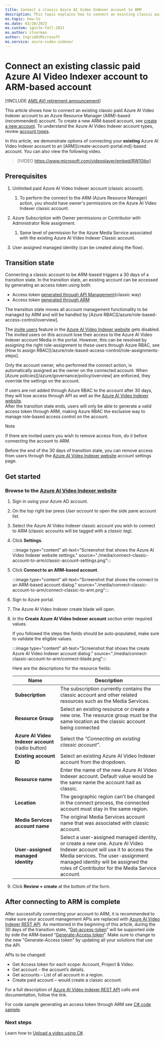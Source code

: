 ```yaml
---
title: Connect a classic Azure AI Video Indexer account to ARM
description: This topic explains how to connect an existing classic paid Azure AI Video Indexer account to an ARM-based account
ms.topic: how-to
ms.date: 03/20/2023
ms.custom: ignite-fall-2021
ms.author: itnorman
author: IngridAtMicrosoft
ms.service: azure-video-indexer
---
```


# Connect an existing classic paid Azure AI Video Indexer account to ARM-based account

[!INCLUDE [AMS AVI retirement announcement](./includes/important-ams-retirement-avi-announcement.md)]

This article shows how to connect an existing classic paid Azure AI Video Indexer account to an Azure Resource Manager (ARM)-based (recommended) account. To create a new ARM-based account, see [create a new account](create-account-portal.md). To understand the Azure AI Video Indexer account types, review [account types](accounts-overview.md).

In this article, we demonstrate options of connecting your **existing** Azure AI Video Indexer account to an [ARM][create-account-portal.md]-based account. You can also view the following video.

> [!VIDEO https://www.microsoft.com/videoplayer/embed/RW10iby]

## Prerequisites

1. Unlimited paid Azure AI Video Indexer account (classic account).

   1. To perform the connect to the ARM (Azure Resource Manager) action, you should have owner's permissions on the Azure AI Video Indexer classic account.
1. Azure Subscription with Owner permissions or Contributor with Administrator Role assignment.

   1. Same level of permission for the Azure Media Service associated with the existing Azure AI Video Indexer Classic account.
1. User assigned managed identity (can be created along the flow).

## Transition state

Connecting a classic account to be ARM-based triggers a 30 days of a transition state. In the transition state, an existing account can be accessed by generating an access token using both:

* Access token [generated through API Management](https://aka.ms/avam-dev-portal)(classic way) 
* Access token [generated through ARM](/rest/api/videoindexer/preview/generate/access-token) 

The transition state moves all account management functionality to be managed by ARM and will be handled by [Azure RBAC][/azure/role-based-access-control/overview]. 

The [invite users](restricted-viewer-role.md#share-the-account) feature in the [Azure AI Video Indexer website](https://www.videoindexer.ai/) gets disabled. The invited users on this account lose their access to the Azure AI Video Indexer account Media in the portal. However, this can be resolved by assigning the right role-assignment to these users through Azure RBAC, see [How to assign RBAC][/azure/role-based-access-control/role-assignments-steps]. 

Only the account owner, who performed the connect action, is automatically assigned as the owner on the connected account. When [Azure policies][/azure/governance/policy/overview] are enforced, they override the settings on the account.

If users are not added through Azure RBAC to the account after 30 days, they will lose access through API as well as the [Azure AI Video Indexer website](https://www.videoindexer.ai/).  
After the transition state ends, users will only be able to generate a valid access token through ARM, making Azure RBAC the exclusive way to manage role-based access control on the account.

> [!NOTE]
> If there are invited users you wish to remove access from, do it before connecting the account to ARM. 

Before the end of the 30 days of transition state, you can remove access from users through the [Azure AI Video Indexer website](https://www.videoindexer.ai/) account settings page.

## Get started

### Browse to the [Azure AI Video Indexer website](https://aka.ms/vi-portal-link)

1. Sign in using your Azure AD account.
1. On the top right bar press *User account* to open the side pane account list.
1. Select the Azure AI Video Indexer classic account you wish to connect to ARM (classic accounts will be tagged with a *classic tag*).
1. Click **Settings**.

    :::image type="content" alt-text="Screenshot that shows the Azure AI Video Indexer website settings." source="./media/connect-classic-account-to-arm/classic-account-settings.png":::
1. Click **Connect to an ARM-based account**.

    :::image type="content" alt-text="Screenshot that shows the connect to an ARM-based account dialog." source="./media/connect-classic-account-to-arm/connect-classic-to-arm.png":::
1. Sign to Azure portal.
1. The Azure AI Video Indexer create blade will open.
1. In the **Create Azure AI Video Indexer account** section enter required values.

    If you followed the steps the fields should be auto-populated, make sure to validate the eligible values.

    :::image type="content" alt-text="Screenshot that shows the create Azure AI Video Indexer account dialog." source="./media/connect-classic-account-to-arm/connect-blade.png":::
    
    Here are the descriptions for the resource fields: 

    | Name | Description |
    | ---|---|
    |**Subscription**| The subscription currently contains the classic account and other related resources such as the Media Services.|
    |**Resource Group**|Select an existing resource or create a new one. The resource group must be the same location as the classic account being connected|
    |**Azure AI Video Indexer account** (radio button)| Select the *"Connecting an existing classic account"*.|
    |**Existing account ID**|Select an existing Azure AI Video Indexer account from the dropdown.|
    |**Resource name**|Enter the name of the new Azure AI Video Indexer account. Default value would be the same name the account had as classic.|
    |**Location**|The geographic region can't be changed in the connect process, the connected account must stay in the same region. |
    |**Media Services account name**|The original Media Services account name that was associated with classic account.|
    |**User-assigned managed identity**|Select a user-assigned managed identity, or create a new one. Azure AI Video Indexer account will use it to access the Media services. The user-assignment managed identity will be assigned the roles of Contributor for the Media Service account.|
1. Click **Review + create** at the bottom of the form.

## After connecting to ARM is complete 

After successfully connecting your account to ARM, it is recommended to make sure your account management APIs are replaced with [Azure AI Video Indexer REST API](/rest/api/videoindexer/preview/accounts).
As mentioned in the beginning of this article, during the 30 days of the transition state, “[Get-access-token](https://api-portal.videoindexer.ai/api-details#api=Operations&operation=Get-Account-Access-Token)” will be supported side by side the ARM-based “[Generate-Access token](/rest/api/videoindexer/preview/generate/access-token)”.
Make sure to change to the new "Generate-Access token" by updating all your solutions that use the API.
 
APIs to be changed:

- Get Access token for each scope: Account, Project & Video.
- Get account – the account’s details.
- Get accounts – List of all account in a region.
- Create paid account – would create a classic account.
 
For a full description of [Azure AI Video Indexer REST API](/rest/api/videoindexer/preview/accounts) calls and documentation, follow the link.

For code sample generating an access token through ARM see [C# code sample](https://github.com/Azure-Samples/media-services-video-indexer/blob/master/API-Samples/C%23/ArmBased/Program.cs).

### Next steps

Learn how to [Upload a video using C#](https://github.com/Azure-Samples/media-services-video-indexer/blob/master/API-Samples/C%23/ArmBased/).
  